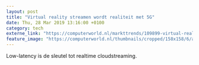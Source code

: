 ```yaml
---
layout: post
title: "Virtual reality streamen wordt realiteit met 5G"
date: Thu, 28 Mar 2019 13:16:00 +0100
category: tech
externe_link: "https://computerworld.nl/markttrends/109899-virtual-reality-streamen-wordt-realiteit-met-5g"
feature_image: "https://computerworld.nl/thumbnails/cropped/158x158/6/a/6ac7e9a4ab42b45cf48e5ff5852fff4b.jpg"
---
```


Low-latency is de sleutel tot realtime cloudstreaming.

